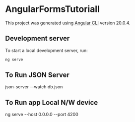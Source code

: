 # AngularFormsTutoriall

This project was generated using [Angular CLI](https://github.com/angular/angular-cli) version 20.0.4.

## Development server

To start a local development server, run:

```bash
ng serve
```

## To Run JSON Server

json-server --watch db.json

## To Run app Local N/W device

ng serve --host 0.0.0.0 --port 4200
